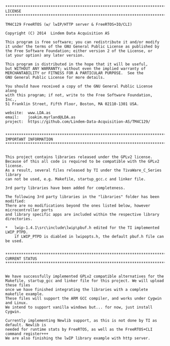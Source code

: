     ***************************************************************************************
    LICENSE
    ***************************************************************************************

    TM4C129 FreeRTOS (w/ lwIP/HTTP server & FreeRTOS+IO/CLI)

    Copyright (C) 2014  Lindem Data Acquisition AS

    This program is free software; you can redistribute it and/or modify
    it under the terms of the GNU General Public License as published by
    the Free Software Foundation; either version 2 of the License, or
    (at your option) any later version.

    This program is distributed in the hope that it will be useful,
    but WITHOUT ANY WARRANTY; without even the implied warranty of
    MERCHANTABILITY or FITNESS FOR A PARTICULAR PURPOSE.  See the
    GNU General Public License for more details.

    You should have received a copy of the GNU General Public License along
    with this program; if not, write to the Free Software Foundation, Inc.,
    51 Franklin Street, Fifth Floor, Boston, MA 02110-1301 USA.

    website:  www.LDA.as
    email:    joakim.myrland@LDA.as
    project:  https://github.com/Lindem-Data-Acquisition-AS/TM4C129/


    ***************************************************************************************
    IMPORTANT INFORMATION
    ***************************************************************************************
    
    
    This project contains libraries released under the GPLv2 license. 
    Because of this all code is required to be compatible with the GPLv2 license.
    As a result, several files released by TI under the TivaWare_C_Series library
    can not be used, e.g. Makefile, startup_gcc.c and linker file.
    
    3rd party libraries have been added for completeness. 
    
    The following 3rd party libraries in the "libraries" folder has been modified:
    There are no modifications beyond the ones listed below, however microcontroller ports 
    and library specific apps are included within the respective library directories.

    *   lwip-1.4.1\src\include\lwip\pbuf.h edited for the TI implemented LWIP_PTPD.
        if LWIP_PTPD is diabled in lwipopts.h, the default pbuf.h file can be used.
    
    
    ***************************************************************************************
    CURRENT STATUS
    ***************************************************************************************
    
    
    We have successfully implemented GPLv2 compatible alternatives for the 
    Makefile, startup_gcc and linker file for this project. We will upload these files 
    once we have finished integrating the libraries with a complete makefile example.
    These files will support the ARM GCC compiler, and works under Cygwin and Linux.
    We intend to support vanilla windows but... for now, just install Cygwin.
    
    Currently implementing Newlib support, as this is not done by TI as default. Newlib is 
    needed for runtime stats by FreeRTOS, as well as the FreeRTOS+CLI command register+++
    We are also finishing the lwIP library example with http server.
